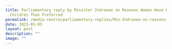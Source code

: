 ```yaml
---
title: Parliamentary reply by Minister Indranee on Reasons Women Have Fewer
  Children Than Preferred
permalink: /media-centre/parliamentary-replies/Min-Indranee-on-reasons-women-have-fewer-children-than-preferred/
date: 2023-03-03
layout: post
description: ""
image: ""
---
```

